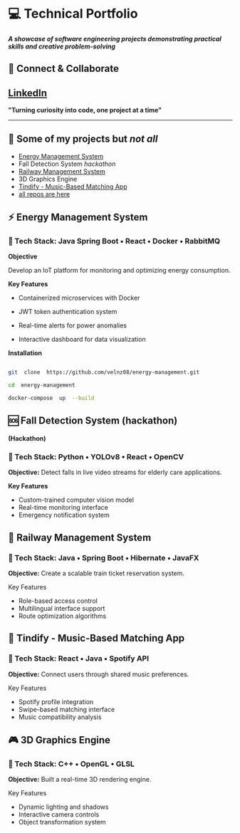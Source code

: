 
# 💻 Technical Portfolio

#### *A showcase of software engineering projects demonstrating practical skills and creative problem-solving*

## 🔗 Connect & Collaborate
[**LinkedIn** ](https://www.linkedin.com/in/valentin-tilneac-b32756257/)
---
**"Turning curiosity into code, one project at a time"**

---
  

## 📑 Some of my projects but *not all*
- [Energy Management System](https://github.com/velnz08/energy_management)
- Fall Detection System *hackathon*
- [Railway Management System](https://github.com/velnz08/train-management)
- 3D Graphics Engine
- [Tindify - Music-Based  Matching  App](https://github.com/velnz08/tindify)
- [all repos are here](https://github.com/velnz08?tab=repositories)

  


  

## ⚡ Energy Management System

### 🔧 Tech Stack: Java Spring Boot • React • Docker • RabbitMQ

  

**Objective**

Develop an IoT platform for monitoring and optimizing energy consumption.

  

**Key Features**

- Containerized microservices with Docker

- JWT token authentication system

- Real-time alerts for power anomalies

- Interactive dashboard for data visualization
  

**Installation**

```bash

git  clone  https://github.com/velnz08/energy-management.git

cd  energy-management

docker-compose  up  --build
```

## 🆘  Fall  Detection  System (hackathon)
#### (Hackathon)
### 🔧  Tech  Stack:  Python  •  YOLOv8  •  React  •  OpenCV

  

**Objective:** Detect  falls  in  live  video  streams  for  elderly  care  applications.

**Key  Features**
- Custom-trained  computer  vision  model
- Real-time  monitoring  interface
- Emergency  notification  system



## 🚂  Railway  Management  System

### 🔧  Tech  Stack:  Java  •  Spring  Boot  •  Hibernate  •  JavaFX

  

**Objective:** Create  a  scalable  train  ticket  reservation  system.

  

Key  Features
- Role-based  access  control
- Multilingual  interface  support
- Route  optimization  algorithms

 
## 🎵  Tindify - Music-Based  Matching  App
### 🔧  Tech  Stack:  React  •  Java  •  Spotify  API
  

**Objective:** Connect  users  through  shared  music  preferences.


Key  Features
- Spotify  profile  integration
- Swipe-based  matching  interface
- Music  compatibility  analysis

## 🎮  3D  Graphics  Engine

### 🔧  Tech  Stack:  C++  •  OpenGL  •  GLSL

**Objective:** Built  a  real-time  3D  rendering  engine.

Key  Features
- Dynamic  lighting  and  shadows
- Interactive  camera  controls
- Object  transformation  system
